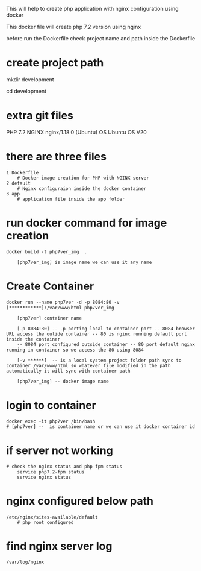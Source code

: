 
This will help to create php application with nginx configuration using docker

This docker file will create php 7.2 version using nginx

before run the Dockerfile check project name and path inside the Dockerfile         

# create project path

mkdir development

cd development

# extra git files
PHP 7.2
NGINX nginx/1.18.0 (Ubuntu)
OS Ubuntu OS V20

# there are three files
    1 Dockerfile
        # Docker image creation for PHP with NGINX server
    2 default
        # Nginx configuraion inside the docker container
    3 app
        # application file inside the app folder

# run docker command for image creation
    docker build -t php7ver_img  . 
        
        [php7ver_img] is image name we can use it any name

# Create Container 
    docker run --name php7ver -d -p 8084:80 -v [************]:/var/www/html php7ver_img

        [php7ver] container name
        
        [-p 8084:80] -- -p porting local to container port -- 8084 browser URL access the outide container -- 80 is nginx running default port inside the container
        -- 8084 port configured outside container -- 80 port default nginx running in container so we access the 80 using 8084
        
        [-v ******]  -- is a local system project folder path sync to container /var/www/html so whatever file modified in the path automatically it will sync with container path
        
        [php7ver_img] -- docker image name

# login to container 
    docker exec -it php7ver /bin/bash
    # [php7ver] --  is container name or we can use it docker container id

# if server not working
    # check the nginx status and php fpm status
        service php7.2-fpm status
        service nginx status
# nginx configured below path
    /etc/nginx/sites-available/default
        # php root configured

# find nginx server log
    /var/log/nginx